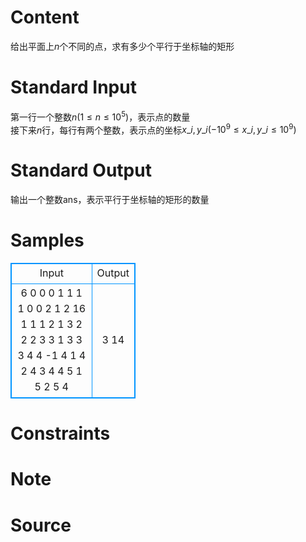 
# Content

给出平面上$n$个不同的点，求有多少个平行于坐标轴的矩形

# Standard Input

第一行一个整数$n(1\le n \le10^5)$，表示点的数量  
接下来$n$行，每行有两个整数，表示点的坐标$x\_i,y\_i(-10^9\le x\_i,y\_i\le 10^9)$

# Standard Output

输出一个整数ans，表示平行于坐标轴的矩形的数量

# Samples

<style>
        table,table tr th, table tr td { border:1px solid #0094ff; }
        table { width: 200px; min-height: 25px; line-height: 25px; text-align: center; border-collapse: collapse;}   
    </style>
<table>
	<tr>
		<td>Input</td>
		<td>Output</td>
	</tr>
<tr><td>6
0 0
0 1
1 1
1 0
0 2
1 2
16
1 1
1 2
1 3
2 2
2 3
3 1
3 3
3 4
4 -1
4 1
4 2
4 3
4 4
5 1
5 2
5 4</td><td>3
14</td></tr></table>


# Constraints



# Note



# Source


